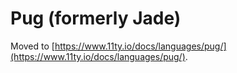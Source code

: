 # Pug (formerly Jade)

Moved to [https://www.11ty.io/docs/languages/pug/](https://www.11ty.io/docs/languages/pug/).
